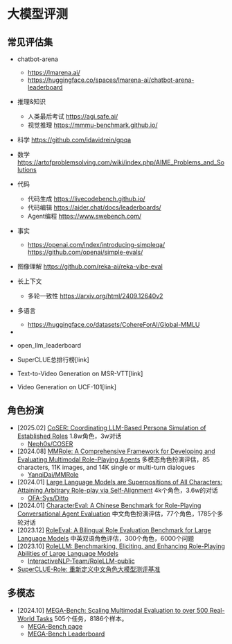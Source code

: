 # 大模型评测

## 常见评估集
- chatbot-arena
    - https://lmarena.ai/
    - https://huggingface.co/spaces/lmarena-ai/chatbot-arena-leaderboard
- 推理&知识 
  - 人类最后考试 https://agi.safe.ai/
  - 视觉推理  https://mmmu-benchmark.github.io/
- 科学 https://github.com/idavidrein/gpqa
- 数学 https://artofproblemsolving.com/wiki/index.php/AIME_Problems_and_Solutions
- 代码  
  - 代码生成 https://livecodebench.github.io/
  - 代码编辑 https://aider.chat/docs/leaderboards/
  - Agent编程 https://www.swebench.com/
- 事实
  - https://openai.com/index/introducing-simpleqa/   https://github.com/openai/simple-evals/
- 图像理解 https://github.com/reka-ai/reka-vibe-eval
- 长上下文   
  - 多轮一致性 https://arxiv.org/html/2409.12640v2
- 多语言
  - https://huggingface.co/datasets/CohereForAI/Global-MMLU
- 

- open_llm_leaderboard
- SuperCLUE总排行榜[link]
- Text-to-Video Generation on MSR-VTT[link]
- Video Generation on UCF-101[link]


## 角色扮演

- [2025.02] [CoSER: Coordinating LLM-Based Persona Simulation of Established Roles](https://arxiv.org/abs/2502.09082) 1.8w角色，3w对话
    - [Neph0s/COSER](https://github.com/Neph0s/COSER)
- [2024.08] [MMRole: A Comprehensive Framework for Developing and Evaluating Multimodal Role-Playing Agents](https://arxiv.org/abs/2408.04203) 多模态角色扮演评估，85 characters, 11K images, and 14K single or multi-turn dialogues
    - [YanqiDai/MMRole](https://github.com/YanqiDai/MMRole)
- [2024.01] [Large Language Models are Superpositions of All Characters: Attaining Arbitrary Role-play via Self-Alignment](https://arxiv.org/abs/2401.12474) 4k个角色，3.6w的对话
    - [OFA-Sys/Ditto](https://github.com/OFA-Sys/Ditto)
- [2024.01] [CharacterEval: A Chinese Benchmark for Role-Playing Conversational Agent Evaluation](https://arxiv.org/abs/2401.01275) 中文角色扮演评估，77个角色，1785个多轮对话
- [2023.12] [RoleEval: A Bilingual Role Evaluation Benchmark for Large Language Models](https://arxiv.org/abs/2312.16132) 中英双语角色评估，300个角色，6000个问题
- [2023.10] [RoleLLM: Benchmarking, Eliciting, and Enhancing Role-Playing Abilities of Large Language Models](https://arxiv.org/abs/2310.00746) 
    - [InteractiveNLP-Team/RoleLLM-public](https://github.com/InteractiveNLP-Team/RoleLLM-public)
- [SuperCLUE-Role: 重新定义中文角色大模型测评基准](https://github.com/CLUEbenchmark/SuperCLUE-Role)


## 多模态

- [2024.10] [MEGA-Bench: Scaling Multimodal Evaluation to over 500 Real-World Tasks](https://arxiv.org/abs/2410.10563) 505个任务，8186个样本。
    - [MEGA-Bench page](https://tiger-ai-lab.github.io/MEGA-Bench/)
    - [MEGA-Bench Leaderboard](https://huggingface.co/spaces/TIGER-Lab/MEGA-Bench)

  